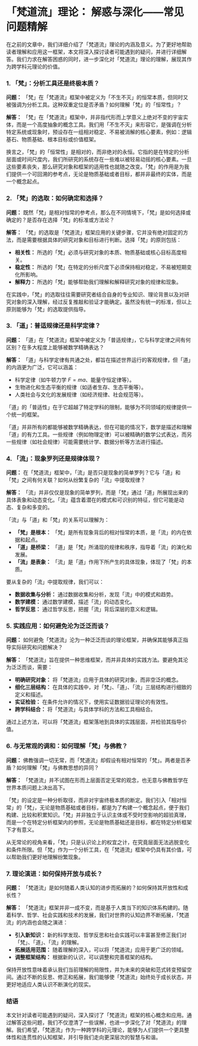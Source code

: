 # 「梵道流」理论： 解惑与深化——常见问题精解

在之前的文章中，我们详细介绍了「梵道流」理论的内涵及意义。为了更好地帮助读者理解和应用这一框架，本文将深入探讨读者可能遇到的疑问，并进行详细解答。我们力求在解答困惑的同时，进一步深化对「梵道流」理论的理解，展现其作为跨学科元理论的价值。

### 1. 「梵」：分析工具还是终极本质？

**问题：** 「梵」在「梵道流」框架中被定义为「不生不灭」的恒常本质，但同时又被强调为分析工具。这种双重定位是否矛盾？如何理解「梵」的「恒常性」？

**解答：** 「梵」在「梵道流」框架中，并非指代形而上学意义上绝对不变的宇宙实体，而是一个高度抽象的概念工具。我们用「不生不灭」来形容它，是强调在分析特定系统或现象时，预设存在一组相对稳定、不易被消解的核心要素，例如：逻辑基石、物质基础、根本目标或价值框架。

换言之，「梵」的「恒常性」是相对的，而非绝对的永恒。它指的是在特定的分析层面或时间尺度内，我们所研究的系统存在一些难以被轻易动摇的核心要素。一旦这些要素丧失，那么研究对象和框架的适用性也就随之改变。「梵」的作用是为我们提供一个可回溯的参考点，无论是物质基础或者目标，都并非最终的实体，而是一个概念起点。

### 2.  「梵」的选取：如何确定和选择？

**问题：**  既然「梵」是相对恒常的参考点，那么在不同情境下，「梵」是如何选择或确定的？是否存在选择「梵」的标准或方法论？

**解答：** 「梵」的选取是「梵道流」框架应用的关键步骤，它并没有绝对固定的方法，而是需要根据具体的研究对象和目标进行判断。选择「梵」的原则包括：

*   **相关性：** 所选的「梵」必须与研究对象的本质、物质基础或核心目标高度相关。
*   **稳定性：** 所选的「梵」在特定的分析尺度下必须保持相对稳定，不易被短期变化所影响。
*   **解释力：** 所选的「梵」能够帮助我们理解和解释研究对象的规律和现象。

在实践中，「梵」的选取往往需要研究者结合自身的专业知识、理论背景以及对研究对象的深入理解，经过反复推敲和验证才能确定。虽然没有统一的标准，但以上原则能够为「梵」的选取提供指导。

### 3. 「道」：普适规律还是科学定律？

**问题：** 「道」在「梵道流」框架中被定义为「普适规律」，它与科学定律之间有何区别？在多大程度上能够被数学精确表达？

**解答：**  「道」与科学定律有共通之处，都旨在描述世界运行的客观规律，但「道」的内涵更为广泛，它可以涵盖：

*   科学定律（如牛顿力学 $F=ma$、能量守恒定律等）。
*   生物进化和生态平衡的规律（如适者生存、生态平衡等）。
*   人类社会与文化的发展规律（如经济规律、社会规范等）。

「道」的「普适性」在于它超越了特定学科的限制，能够为不同领域的规律提供一个统一的框架。

「道」并非所有的都能够被数学精确表达，但在可能的情况下，数学是描述和理解「道」的有力工具。一些规律（例如物理定律）可以被精确的数学公式表达，而另一些规律（如社会规律）可能需要统计学、数据分析等方法进行描述。

### 4. 「流」：现象罗列还是规律体现？

**问题：** 在「梵道流」框架中，「流」是否只是现象的简单罗列？它与「道」和「梵」之间有何关联？如何从纷繁复杂的「流」中提取规律？

**解答：** 「流」并非仅仅是现象的简单罗列，而是「梵」通过「道」所展现出来的具体表象和动态变化。「流」蕴含着潜在的模式和可识别的特征，但它可能是动态、复杂和多变的。

「流」与「道」和「梵」的关系可以理解为：

*   **「梵」是根本：** 「梵」是所有现象背后的相对恒常的本质，是「流」的内在依据和起点。
*   **「道」是桥梁：** 「道」是「梵」所涌现的规律和秩序，指导着「流」的演化和发展。
*   **「流」是表象：** 「流」是「道」作用下所产生的具体现象，体现了「梵」的本质。

要从复杂的「流」中提取规律，我们可以：

*   **数据收集与分析：** 通过数据收集和分析，发现「流」中的模式和趋势。
*   **数学建模：** 通过数学建模，描述「流」的动态变化。
*  **哲学反思：** 通过哲学反思，把握「流」背后深层的意义和逻辑。

### 5. 实践应用：如何避免沦为泛泛而谈？

**问题：**  如何避免「梵道流」沦为一种泛泛而谈的理论框架，并确保其能够真正指导实际研究和问题解决？

**解答：**  「梵道流」旨在提供一种思维框架，而并非具体的实践方法。要避免其沦为泛泛而谈，需要：

*   **明确研究对象：**  将「梵道流」应用于具体的研究对象，而非空泛的概念。
*   **细化三层结构：**  在具体的实践中，对「梵」、「道」、「流」三层结构进行细致的定义和描述。
*   **实证检验：**  在条件允许的情况下，使用实证数据验证理论的有效性。
*  **跨学科结合：** 将「梵道流」与具体学科的方法和工具相结合。

通过上述方法，可以将「梵道流」框架落地到具体的实践层面，并检验其指导价值。

### 6. 与无常观的调和：如何理解「梵」与佛教？

**问题：** 佛教强调一切无常，而「梵道流」却假设有相对恒常的「梵」。两者是否矛盾？如何理解「梵」与佛教思想的异同？

**解答：**  「梵道流」并不试图在形而上层面否定无常的观念，也无意与佛教哲学在世界本质问题上决出高下。

「梵」的设定是一种分析取径，而非对宇宙终极本质的断定。我们引入「相对恒常」的「梵」，无论是物质基础或者目标，都是为了构建一个概念起点，便于我们构建、比较和积累知识。「梵」并非独立于认识主体或不受时空影响的超验真理，而是一个在特定分析框架内的参照，无论是物质基础还是目标，都在特定分析框架下才有意义。

从无常论的视角来看，「梵」只是认识论上的权宜之计，在究竟层面无法逃脱变化和条件所限。但「梵」作为一个分析工具，在「梵道流」框架中仍具有其价值，可以帮助我们更好地理解纷繁现象。

### 7. 理论演进：如何保持开放与成长？

**问题：**  「梵道流」是如何随着人类认知的进步而拓展的？如何保持其开放性和成长性？

**解答：**   「梵道流」框架并非一成不变，而是基于人类当下的知识体系构建的。随着科学、哲学、社会实践和技术的发展，我们对世界的认知边界不断拓展，「梵道流」的内涵也会随之演进：

*  **引入新知识：**  新的科学发现、哲学反思和社会实践可以丰富甚至修正我们对「梵」、「道」、「流」的理解。
*  **拓展适用范围：** 随着理解的深入，可以将「梵道流」应用于更广泛的领域。
*  **调整框架结构：** 根据新的认识，可以调整和完善框架的结构。

  保持开放性意味着承认我们当前理解的局限性，并为未来的突破和范式转变预留空间。通过不断的反思、修正和拓展，我们能够使「梵道流」始终处于成长状态，并更好地适应人类认识不断演化的现实。

### 结语

  本文针对读者可能遇到的疑问，深入探讨了「梵道流」框架的核心概念和应用。通过解答这些问题，我们不仅澄清了一些误解，也进一步深化了对「梵道流」的理解。我们希望，「梵道流」作为一种跨学科的元理论，能够为人们提供一个更具整体性和连贯性的认知框架，并引导我们走向更深层次的智慧与和谐。
